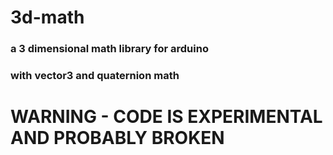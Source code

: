 # 3d-math
### a 3 dimensional math library for arduino
### with vector3 and quaternion math

# WARNING - CODE IS EXPERIMENTAL AND PROBABLY BROKEN
